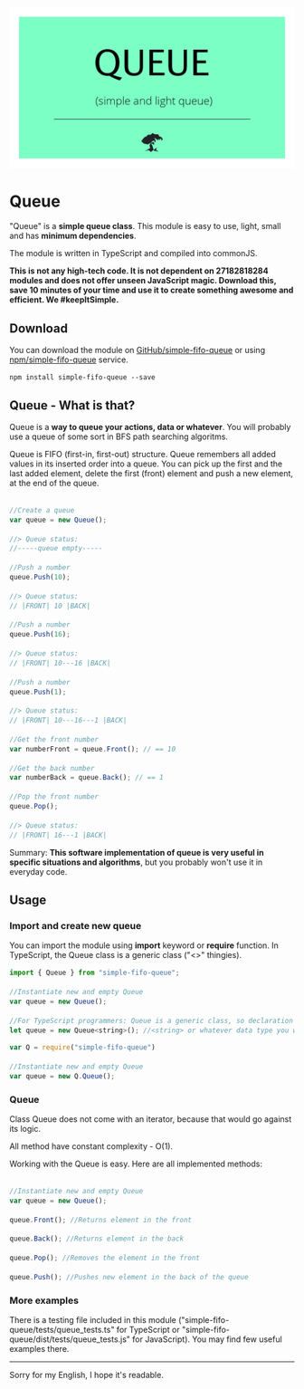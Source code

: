 
![Queue class - banner](images/queue-heading-image.png?raw=true "Queue - simple and light queue")

# Queue

"Queue" is a **simple queue class**. This module is easy to use, light, small and has **minimum dependencies**.

The module is written in TypeScript and compiled into commonJS. 

**This is not any high-tech code. It is not dependent on 27182818284 modules and does not offer unseen JavaScript magic. Download this, save 10 minutes of your time and use it to create something awesome and efficient. We #keepItSimple.**

## Download

You can download the module on [GitHub/simple-fifo-queue](https://github.com/drozdik-m/simple-fifo-queue) or using [npm/simple-fifo-queue](https://www.npmjs.com/package/simple-fifo-queue) service.

```
npm install simple-fifo-queue --save
```

## Queue - What is that?

Queue is a **way to queue your actions, data or whatever**. You will probably use a queue of some sort in BFS path searching algoritms. 

Queue is FIFO (first-in, first-out) structure. Queue remembers all added values in its inserted order into a queue. You can pick up the first and the last added element, delete the first (front) element and push a new element, at the end of the queue.

```javascript

//Create a queue
var queue = new Queue();

//> Queue status:
//-----queue empty-----

//Push a number
queue.Push(10);

//> Queue status:
// |FRONT| 10 |BACK|

//Push a number
queue.Push(16);

//> Queue status:
// |FRONT| 10---16 |BACK|

//Push a number
queue.Push(1);

//> Queue status:
// |FRONT| 10---16---1 |BACK|

//Get the front number
var numberFront = queue.Front(); // == 10

//Get the back number
var numberBack = queue.Back(); // == 1

//Pop the front number
queue.Pop();

//> Queue status:
// |FRONT| 16---1 |BACK|


```


Summary: **This software implementation of queue is very useful in specific situations and algorithms**, but you probably won't use it in everyday code. 

## Usage

### Import and create new queue

You can import the module using __import__ keyword or __require__ function. In TypeScript, the Queue class is a generic class ("<>" thingies).

```javascript
import { Queue } from "simple-fifo-queue";

//Instantiate new and empty Queue
var queue = new Queue();

//For TypeScript programmers: Queue is a generic class, so declaration in TypeScript would look like:
let queue = new Queue<string>(); //<string> or whatever data type you want to store and work with

```

```javascript
var Q = require("simple-fifo-queue")

//Instantiate new and empty Queue
var queue = new Q.Queue();

```

### Queue

Class Queue does not come with an iterator, because that would go against its logic. 

All method have constant complexity - O(1).

Working with the Queue is easy. Here are all implemented methods:


```javascript

//Instantiate new and empty Queue
var queue = new Queue();

queue.Front(); //Returns element in the front

queue.Back(); //Returns element in the back

queue.Pop(); //Removes the element in the front

queue.Push(); //Pushes new element in the back of the queue

```

### More examples

There is a testing file included in this module ("simple-fifo-queue/tests/queue_tests.ts" for TypeScript or "simple-fifo-queue/dist/tests/queue_tests.js" for JavaScript). You may find few useful examples there.

___

Sorry for my English, I hope it's readable.